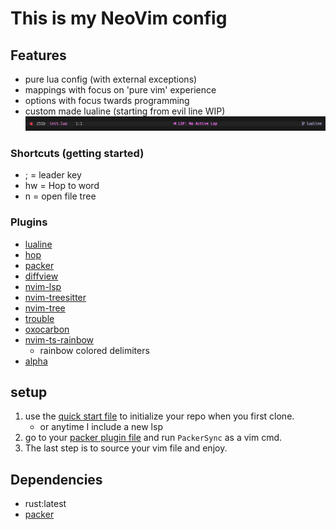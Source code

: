 # This is my NeoVim config
## Features
- pure lua config (with external exceptions)
- mappings with focus on 'pure vim' experience
- options with focus twards programming
- custom made lualine (starting from evil line WIP)
![snowline](readme_data/lualine_minimal.png)
### Shortcuts (getting started)
- ; = leader key
- <leader>hw	= Hop to word
- <ctrl>n	= open file tree
### Plugins
- [lualine](https://github.com/nvim-lualine/lualine.nvim)
- [hop](https://github.com/phaazon/hop.nvim)
- [packer]( https://github.com/wbthomason/packer.nvim )
- [diffview](https://github.com/sindrets/diffview.nvim)
- [ nvim-lsp ]( https://github.com/neovim/nvim-lspconfig )
- [ nvim-treesitter ]( https://github.com/nvim-treesitter/nvim-treesitter )
- [ nvim-tree ]( https://github.com/kyazdani42/nvim-tree.lua )
- [ trouble ]( https://github.com/folke/trouble.nvim )
- [ oxocarbon ]( https://github.com/shaunsingh/oxocarbon.nvim )
- [ nvim-ts-rainbow ]( https://github.com/p00f/nvim-ts-rainbow )
	- rainbow colored delimiters
- [ alpha ]( https://github.com/goolord/alpha-nvim )
## setup
1. use the [quick start file](https://github.com/snowmang1/nvim/blob/2c3e351dc346cf31cf38f3b870452286f08ec9e5/.quick_start.sh) to initialize your repo when you first clone.
	- or anytime I include a new lsp
2. go to your [packer plugin file](https://github.com/snowmang1/nvim/blob/2c3e351dc346cf31cf38f3b870452286f08ec9e5/lua/plugins.lua) and run `PackerSync` as a vim cmd.
3. The last step is to source your vim file and enjoy.

## Dependencies
- rust:latest
- [packer]( https://github.com/wbthomason/packer.nvim )
